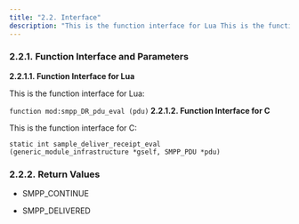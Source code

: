 ```yaml
---
title: "2.2. Interface"
description: "This is the function interface for Lua This is the function interface for C SMPP CONTINUE SMPP DELIVERED..."
---
```


### <a name="idp384224"></a> 2.2.1. Function Interface and Parameters

**<a name="idp385424"></a> 2.2.1.1. Function Interface for Lua**

This is the function interface for Lua:

`function mod:smpp_DR_pdu_eval (pdu)`**<a name="idp387664"></a> 2.2.1.2. Function Interface for C**

This is the function interface for C:

```
static int sample_deliver_receipt_eval
(generic_module_infrastructure *gself, SMPP_PDU *pdu)
```

### <a name="idp21296"></a> 2.2.2. Return Values

*   SMPP_CONTINUE

*   SMPP_DELIVERED